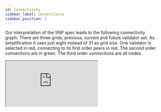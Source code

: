 ```yaml
---
id: Connectivity
sidebar_label: Connectivity
sidebar_position: 2
---
```


Our interpretation of the SNP spec leads to the following connectivity graph. There are three grids;
previous, current and future validator set. As simplification it uses just eight instead of 31 as
grid size. One validator is selected in red, connecting to its first order peers in red. The
second order connections are in green. The third order connections are all nodes.

<iframe
  src="https://stackblitz.com/edit/typescript-dm85k5?embed=1&file=index.ts&hideDevTools=1&hideExplorer=1&hideNavigation=1&theme=dark&view=preview"
  style={{
    width: '100%',
    height: '600px',
    border: 0,
    borderRadius: '0px',
    overflow: 'hidden'
  }}
  title="TypeScript StackBlitz Example"
  allow="accelerometer; ambient-light-sensor; camera; encrypted-media; geolocation; gyroscope; hid; microphone; midi; payment; usb; vr; xr-spatial-tracking"
  sandbox="allow-forms allow-modals allow-popups allow-presentation allow-same-origin allow-scripts"
/>

## Example

For the validator with index `32` (grid coordinate `(1, 1)`), this would mean that they are connected to the following other validator coordinates on the same epoch:

`[{0, 0}, {2, 0}, {3, 0}, {4, 0}, {5, 0}, {6, 0}, {7, 0}, {8, 0}, {9, 0}, {10, 0}, {11, 0}, {12, 0}, {13, 0}, {14, 0}, {15, 0}, {16, 0}, {17, 0}, {18, 0}, {19, 0}, {20, 0}, {21, 0}, {22, 0}, {23, 0}, {24, 0}, {25, 0}, {26, 0}, {27, 0}, {28, 0}, {29, 0}, {30, 0}, {1, 1}, {1, 2}, {1, 3}, {1, 4}, {1, 5}, {1, 6}, {1, 7}, {1, 8}, {1, 9}, {1, 10}, {1, 11}, {1, 12}, {1, 13}, {1, 14}, {1, 15}, {1, 16}, {1, 17}, {1, 18}, {1, 19}, {1, 20}, {1, 21}, {1, 22}, {1, 23}, {1, 24}, {1, 25}, {1, 26}, {1, 27}, {1, 28}, {1, 29}, {1, 30}]`

Translating to the following indices:

`[0, 62, 93, 124, 155, 186, 217, 248, 279, 310, 341, 372, 403, 434, 465, 496, 527, 558, 589, 620, 651, 682, 713, 744, 775, 806, 837, 868, 899, 930, 32, 33, 34, 35, 36, 37, 38, 39, 40, 41, 42, 43, 44, 45, 46, 47, 48, 49, 50, 51, 52, 53, 54, 55, 56, 57, 58, 59, 60, 61]`

Additionally their are also connected to the same indices in the previous and future epoch.
